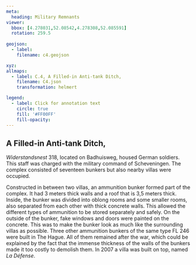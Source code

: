 ```yaml
---
meta:
  heading: Military Remnants
viewer:
  bbox: [4.278031,52.08542,4.278308,52.085591]
  rotation: 259.5
  
geojson:
  - label:
    filename: c4.geojson

xyz:
allmaps:
  - label: C.4, A Filled-in Anti-tank Ditch,
    filename: C4.json
    transformation: helmert

legend: 
  - label: Click for annotation text
    circle: true
    fill: '#FF00FF'
    fill-opacity: 
---
```


## A Filled-in Anti-tank Ditch,

*Widerstandsnest* 318, located on Badhuisweg, housed German soldiers. This staff was charged with the military command of Scheveningen. The complex consisted of seventeen bunkers but also nearby villas were occupied. 

Constructed in between two villas, an ammunition bunker formed part of the complex. It had  3 meters thick walls and a roof that is 3,5 meters thick. Inside, the bunker was divided into oblong rooms and some smaller rooms, also separated from each other with thick concrete walls. This allowed the different types of ammunition to be stored separately and safely. On the outside of the bunker, fake windows and doors were painted on the concrete. This was to make the bunker look as much like the surrounding villas as possible. Three other ammunition bunkers of the same type FL 246 were built in The Hague. All of them remained after the war, which could be explained by the fact that the immense thickness of the walls of the bunkers made it too costly to demolish them. In 2007 a villa was built on top, named *La Défense*.